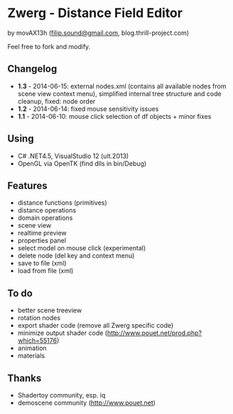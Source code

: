 # Zwerg - Distance Field Editor
 by movAX13h (filip.sound@gmail.com, blog.thrill-project.com)

Feel free to fork and modify.

## Changelog

- **1.3** - 2014-06-15: external nodes.xml (contains all available nodes from scene view context menu), simplified internal tree structure and code cleanup, fixed: node order
- **1.2** - 2014-06-14: fixed mouse sensitivity issues
- **1.1** - 2014-06-10: mouse click selection of df objects + minor fixes

## Using
- C# .NET4.5, VisualStudio 12 (ult.2013)
- OpenGL via OpenTK (find dlls in bin/Debug)

## Features
- distance functions (primitives)
- distance operations
- domain operations
- scene view
- realtime preview
- properties panel
- select model on mouse click (experimental)
- delete node (del key and context menu)
- save to file (xml)
- load from file (xml)

## To do
- better scene treeview
- rotation nodes
- export shader code (remove all Zwerg specific code)
- minimize output shader code (http://www.pouet.net/prod.php?which=55176)
- animation
- materials

## Thanks
- Shadertoy community, esp. iq
- demoscene community (http://www.pouet.net)
